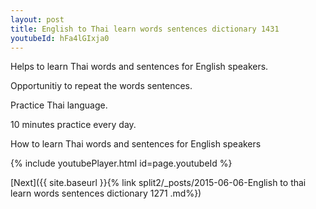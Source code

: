 ```yaml
---
layout: post
title: English to Thai learn words sentences dictionary 1431 
youtubeId: hFa4lGIxja0
---
```

 
 
Helps to learn Thai words and sentences for English speakers.

Opportunitiy to repeat the words sentences. 

Practice Thai language. 
 
10 minutes practice every day. 
 
How to learn Thai words and sentences for English speakers 
 
{% include youtubePlayer.html id=page.youtubeId %}
 
 
[Next]({{ site.baseurl }}{% link  split2/_posts/2015-06-06-English to thai learn words sentences dictionary 1271 .md%})
 
